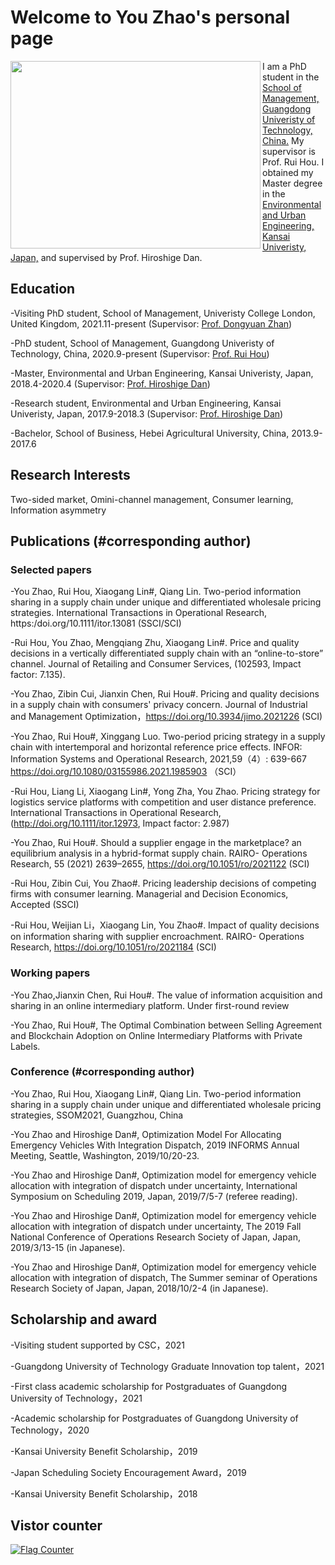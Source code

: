# Welcome to You Zhao's personal page
<a href ="https://github.com/ZYZhaoYou">
<img src="https://github.com/ZYZhaoYou/zhaoyou728.github.io/blob/gh-pages/123.jpg"  width = "400" height = "300" alt="" align=left />
</a>

 I am a PhD student in the [School of Management, Guangdong Univeristy of Technology, China.](https://glxy.gdut.edu.cn/) My supervisor is Prof. Rui Hou. I obtained my Master degree in the [Environmental and Urban Engineering, Kansai Univeristy, Japan,](https://www.kansai-u.ac.jp/Fc_env/index.html) and supervised by Prof. Hiroshige Dan.

## Education
-Visiting PhD student, School of Management, Univeristy College London, United Kingdom, 2021.11-present (Supervisor: [Prof. Dongyuan Zhan](http://www.mgmt.ucl.ac.uk/people/dongyuanzhan))

-PhD student, School of Management, Guangdong Univeristy of Technology, China, 2020.9-present (Supervisor: [Prof. Rui Hou](https://glxy.gdut.edu.cn/info/1186/1461.htm))

-Master,  Environmental and Urban Engineering, Kansai Univeristy, Japan, 2018.4-2020.4 (Supervisor: [Prof. Hiroshige Dan](https://gakujo.kansai-u.ac.jp/profile/ja/5Ud2e89f8d0f01Nb4a7cac6a3a6ef.html))

-Research student,  Environmental and Urban Engineering, Kansai Univeristy, Japan, 2017.9-2018.3 (Supervisor: [Prof. Hiroshige Dan](https://gakujo.kansai-u.ac.jp/profile/ja/5Ud2e89f8d0f01Nb4a7cac6a3a6ef.html))

-Bachelor, School of Business, Hebei Agricultural University, China, 2013.9-2017.6
## Research Interests
Two-sided market, Omini-channel management, Consumer learning, Information asymmetry

## Publications (#corresponding author)

### Selected papers
-You Zhao, Rui Hou, Xiaogang Lin#, Qiang Lin. Two-period information sharing in a supply chain under unique and differentiated wholesale pricing strategies. International Transactions in Operational Research, https:/doi.org/10.1111/itor.13081 (SSCI/SCI)

-Rui Hou, You Zhao, Mengqiang Zhu, Xiaogang Lin#. Price and quality decisions in a vertically differentiated supply chain with an “online-to-store” channel. Journal of Retailing and Consumer Services, (102593, Impact factor: 7.135). 

-You Zhao, Zibin Cui, Jianxin Chen, Rui Hou#. Pricing and quality decisions in a supply chain with consumers' privacy concern. Journal of Industrial and Management Optimization，https://doi.org/10.3934/jimo.2021226  (SCI)

-You Zhao, Rui Hou#, Xinggang Luo. Two-period pricing strategy in a supply chain with intertemporal and horizontal reference price effects. INFOR: Information Systems and Operational Research, 2021,59（4）: 639-667 https://doi.org/10.1080/03155986.2021.1985903 （SCI）

-Rui Hou, Liang Li, Xiaogang Lin#, Yong Zha, You Zhao. Pricing strategy for logistics service platforms with competition and user distance preference. International Transactions in Operational Research, (http://doi.org/10.1111/itor.12973, Impact factor: 2.987)

-You Zhao, Rui Hou#. Should a supplier engage in the marketplace? an equilibrium analysis in a hybrid-format supply chain. RAIRO- Operations Research, 55 (2021) 2639–2655, https://doi.org/10.1051/ro/2021122 (SCI)

-Rui Hou, Zibin Cui, You Zhao#. Pricing leadership decisions of competing firms with consumer learning. Managerial and Decision Economics, Accepted  (SSCI)

-Rui Hou, Weijian Li，Xiaogang Lin, You Zhao#. Impact of quality decisions on information sharing with supplier encroachment. RAIRO- Operations Research, https://doi.org/10.1051/ro/2021184  (SCI)
### Working papers
-You Zhao,Jianxin Chen, Rui Hou#. The value of information acquisition and sharing in an online intermediary platform. Under first-round review

-You Zhao, Rui Hou#, The Optimal Combination between Selling Agreement and Blockchain Adoption on Online Intermediary Platforms with Private Labels.

### Conference (#corresponding author)
-You Zhao, Rui Hou, Xiaogang Lin#, Qiang Lin. Two-period information sharing in a supply chain under unique and differentiated wholesale pricing strategies, SSOM2021, Guangzhou, China

-You Zhao and Hiroshige Dan#, Optimization Model For Allocating Emergency Vehicles With Integration Dispatch, 2019 INFORMS Annual Meeting, Seattle, Washington, 2019/10/20-23.

-You Zhao and Hiroshige Dan#, Optimization model for emergency vehicle allocation with integration of dispatch under uncertainty, International Symposium on Scheduling 2019, Japan, 2019/7/5-7 (referee reading).

-You Zhao and Hiroshige Dan#, Optimization model for emergency vehicle allocation with integration of dispatch under uncertainty, The 2019 Fall National Conference of Operations Research Society of Japan, Japan, 2019/3/13-15 (in Japanese).

-You Zhao and Hiroshige Dan#, Optimization model for emergency vehicle allocation with integration of dispatch, The Summer seminar of Operations Research Society of Japan, Japan, 2018/10/2-4 (in Japanese). 

## Scholarship and award
-Visiting student supported by CSC，2021

-Guangdong University of Technology Graduate Innovation top talent，2021

-First class academic scholarship for Postgraduates of Guangdong University of Technology，2021

-Academic scholarship for Postgraduates of Guangdong University of Technology，2020

-Kansai University Benefit Scholarship，2019

-Japan Scheduling Society Encouragement Award，2019

-Kansai University Benefit Scholarship，2018
## Vistor counter
 <a href="https://info.flagcounter.com/A4CS"><img src="https://s11.flagcounter.com/count2/A4CS/bg_FFFFFF/txt_000000/border_CCCCCC/columns_2/maxflags_10/viewers_0/labels_0/pageviews_0/flags_0/percent_0/" alt="Flag Counter" border="0"></a>
